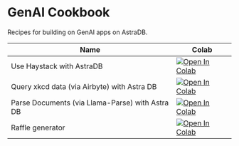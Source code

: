 # GenAI Cookbook

Recipes for building on GenAI apps on AstraDB.

| Name | Colab|
| ---- | ---- |
| Use Haystack with AstraDB| <a href="https://colab.research.google.com/github/datastax/genai-cookbook/blob/main/haystack-starwars.ipynb" target="_parent"><img src="https://colab.research.google.com/assets/colab-badge.svg" alt="Open In Colab"/></a>|
| Query xkcd data (via Airbyte) with Astra DB | <a href="https://colab.research.google.com/github/datastax/genai-cookbook/blob/main/Airbyte_xkcd.ipynb" target="_parent"><img src="https://colab.research.google.com/assets/colab-badge.svg" alt="Open In Colab"/></a>
| Parse Documents (via Llama-Parse) with Astra DB | <a href="https://colab.research.google.com/github/datastax/genai-cookbook/blob/main/llama-parse-attention.ipynb" target="_parent"><img src="https://colab.research.google.com/assets/colab-badge.svg" alt="Open In Colab"/></a>
| Raffle generator | <a href="https://colab.research.google.com/github/datastax/genai-cookbook/blob/main/raffle.ipynb" target="_parent"><img src="https://colab.research.google.com/assets/colab-badge.svg" alt="Open In Colab"/></a> |
